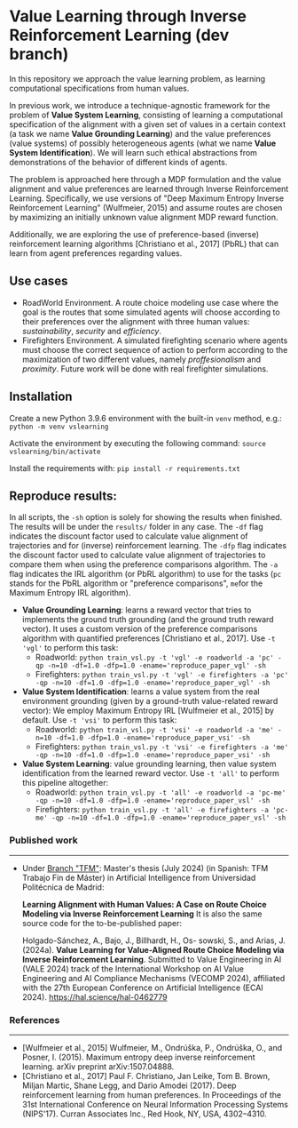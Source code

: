 # Value Learning through Inverse Reinforcement Learning (dev branch)

In this repository we approach the value learning problem, as learning computational specifications from human values. 

In previous work, we introduce a technique-agnostic framework for the problem of **Value System Learning**, consisting of learning a computational specification of the alignment with a given set of values in a certain context (a task we name **Value Grounding Learning**) and the value preferences (value systems) of possibly heterogeneous agents (what we name **Value System Identification**). We will learn such ethical abstractions from demonstrations of the behavior of different kinds of agents.

 The problem is approached here through a MDP formulation and the value alignment and value preferences are learned through Inverse Reinforcement Learning. Specifically, we use versions of "Deep Maximum Entropy Inverse Reinforcement Learning" (Wulfmeier, 2015) and assume routes are chosen by maximizing an initially unknown value alignment MDP reward function.

 Additionally, we are exploring the use of preference-based (inverse) reinforcement learning algorithms [Christiano et al., 2017] (PbRL) that can learn from agent preferences regarding values.

## Use cases

* RoadWorld Environment. A route choice modeling use case where the goal is the routes that some simulated agents will choose according to their preferences over the alignment with three human values: *sustainability*, *security* and *efficiency*.
* Firefighters Environment. A simulated firefighting scenario where agents must choose the correct sequence of action to perform according to the maximization of two different values, namely *proffesionalism* and *proximity*. Future work will be done with real firefighter simulations.

## Installation

Create a new Python 3.9.6 environment with the built-in `venv` method, e.g.:
``python -m venv vslearning``

Activate the environment by executing the following command:
``source vslearning/bin/activate``

Install the requirements with:
``pip install -r requirements.txt``

## Reproduce results:
In all scripts, the `-sh` option is solely for showing the results when finished. The results will be under the `results/` folder in any case. The `-df` flag indicates the discount factor used to calculate value alignment of trajectories and for (inverse) reinforcement learning. The `-dfp` flag indicates the discount factor used to calculate value alignment of trajectories to compare them when using the preference comparisons algorithm. The `-a` flag indicates the IRL algorithm (or PbRL algorithm) to use for the tasks (`pc` stands for the PbRL algorithm or "preference comparisons", `me`for the Maximum Entropy IRL algorithm).

- **Value Grounding Learning**: learns a reward vector that tries to implements the ground truth grounding (and the ground truth reward vector).
It uses a custom version of the preference comparisons algorithm with quantified preferences [Christiano et al., 2017]. Use `-t 'vgl'` to perform this task:
    * Roadworld: `python train_vsl.py -t 'vgl' -e roadworld -a 'pc' -qp -n=10 -df=1.0 -dfp=1.0 -ename='reproduce_paper_vgl' -sh`
    * Firefighters: `python train_vsl.py -t 'vgl' -e firefighters -a 'pc' -qp -n=10 -df=1.0 -dfp=1.0 -ename='reproduce_paper_vgl' -sh`
- **Value System Identification**: learns a value system from the real environment grounding (given by a ground-truth value-related reward vector):
We employ Maximum Entropy IRL [Wulfmeier et al., 2015] by default. Use `-t 'vsi'` to perform this task:
    * Roadworld: `python train_vsl.py -t 'vsi' -e roadworld -a 'me' -n=10 -df=1.0 -dfp=1.0 -ename='reproduce_paper_vsi' -sh`
    * Firefighters: `python train_vsl.py -t 'vsi' -e firefighters -a 'me' -qp -n=10 -df=1.0 -dfp=1.0 -ename='reproduce_paper_vsi' -sh`
- **Value System Learning**: value grounding learning, then value system identification from the learned reward vector. Use `-t 'all'` to perform this pipeline altogether:
    * Roadworld: `python train_vsl.py -t 'all' -e roadworld -a 'pc-me' -qp -n=10 -df=1.0 -dfp=1.0 -ename='reproduce_paper_vsl' -sh`
    * Firefighters: `python train_vsl.py -t 'all' -e firefighters -a 'pc-me' -qp -n=10 -df=1.0 -dfp=1.0 -ename='reproduce_paper_vsl' -sh`

### Published work
---
* Under [Branch "TFM"](https://github.com/andresh26-uam/VAE-ValueLearning/tree/TFM/ValueLearningIRL): Master's thesis (July 2024) (in Spanish: TFM Trabajo Fin de Máster) in Artificial Intelligence from Universidad Politécnica de Madrid:

    **Learning Alignment with Human Values: A Case on Route Choice Modeling via Inverse Reinforcement Learning**
    It is also the same source code for the to-be-published paper:

    Holgado-Sánchez, A., Bajo, J., Billhardt, H., Os- sowski, S., and Arias, J. (2024a). **Value Learning for Value-Aligned Route Choice Modeling via Inverse Reinforcement Learning**. Submitted to Value Engineering in AI (VALE 2024) track of the International Workshop on AI Value Engineering and AI Compliance Mechanisms (VECOMP 2024), affiliated with the 27th European Conference on Artificial Intelligence (ECAI 2024).
    https://hal.science/hal-0462779

### References
---
* [Wulfmeier et al., 2015] Wulfmeier, M., Ondrúška, P., Ondrúška, O., and Posner, I. (2015). Maximum entropy deep inverse reinforcement learning. arXiv preprint arXiv:1507.04888. 
* [Christiano et al., 2017] Paul F. Christiano, Jan Leike, Tom B. Brown, Miljan Martic, Shane Legg, and Dario Amodei (2017). Deep reinforcement learning from human preferences. In Proceedings of the 31st International Conference on Neural Information Processing Systems (NIPS'17). Curran Associates Inc., Red Hook, NY, USA, 4302–4310.